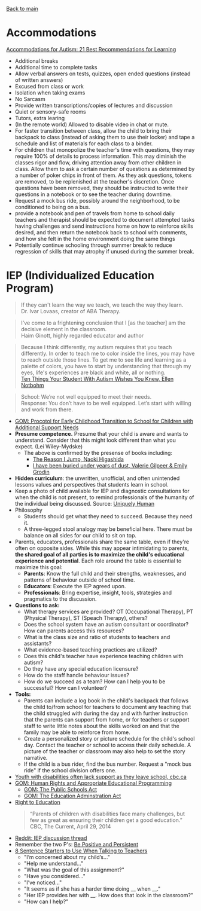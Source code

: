 [Back to main](README.md)

# Accommodations

[Accommodations for Autism: 21 Best Recommendations for Learning](https://thehomeschoolresourceroom.com/2021/04/12/accommodations-autism/)

* Additional breaks
* Additional time to complete tasks
* Allow verbal answers on tests, quizzes, open ended questions (instead of written answers)
* Excused from class or work
* Isolation when taking exams
* No Sarcasm
* Provide written transcriptions/copies of lectures and discussion
* Quiet or sensory-safe rooms
* Tutors, extra learing
* (In the remote world) Allowed to disable video in chat or mute.
* For faster transition between class, allow the child to bring their backpack to class (instead of asking them to use their locker) and tape a schedule and list of materials for each class to a binder.
* For children that monopolize the teacher's time with questions, they may require 100% of details to process information. This may diminish the classes rigor and flow, driving attention away from other children in class. Allow them to ask a certain number of questions as determined by a number of poker chips in front of them. As they ask questions, tokens are removed, to be replenished at the teacher's discretion. Once questions have been removed, they should be instructed to write their questions in a notebook or to see the teacher during downtime.
* Request a mock bus ride, possibly around the neighborhood, to be conditioned to being on a bus.
* provide a notebook and pen of travels from home to school daily teachers and therapist should be expected to document attempted tasks having challenges and send instructions home on how to reinforce skills desired, and then return the notebook back to school with comments, and how she felt in the home environment doing the same things
* Potentially continue schooling through summer break to reduce regression of skills that may atrophy if unused during the summer break.

# IEP (Individualized Education Program)

> If they can't learn the way we teach, we teach the way they learn.  
> Dr. Ivar Lovaas, creator of ABA Therapy.  

> I've come to a frightening conclusion that I [as the teacher] am the decisive element in the classroom.  
> Haim Ginott, highly regarded educator and author  

> Because I think differently, my autism requires that you teach differently. In order to teach me to color inside the lines, you may have to reach outside those lines. To get me to see life and learning as a palette of colors, you have to start by understanding that through my eyes, life's experiences are black and white, all or nothing.  
> [Ten Things Your Student With Autism Wishes You Knew, Ellen Notbohm](https://www.amazon.com/Things-Your-Student-Autism-Wishes-ebook/dp/B0B3HWPPG8)  

> School: We’re not well equipped to meet their needs.  
> Response: You don’t have to be well equipped. Let’s start with willing and work from there.  

* [GOM: Procotol for Early Childhood Transition to School for Children with Additional Support Needs](https://www.gov.mb.ca/healthychild/publications/protocol_early_childhood_transition.pdf)
* **Presume competence.** Presume that your child is aware and wants to understand. Consider that this might look different than what you expect. (Lei Wiley-Mydske)
  * The above is confirmed by the presense of books including:
    * [The Reason I Jump, Naoki Higashida](https://www.amazon.ca/Reason-Jump-Inner-Thirteen-Year-Old-Autism/dp/0345807820)
    * [I have been buried under years of dust, Valerie Gilpeer & Emily Grodin](https://www.amazon.ca/Have-Been-Buried-Under-Years/dp/0062984349)
* **Hidden curriculum**: the unwritten, unofficial, and often unintended lessons values and perspectives that students learn in school.
* Keep a photo of child available for IEP and diagnostic consultations for when the child is not present, to remind professionals of the humanity of the individual being discussed. Source: [Uniquely Human](https://www.goodreads.com/en/book/show/23492643)
* Philosophy
  * Students should get what they need to succeed. Because they need it.
  * A three-legged stool analogy may be beneficial here. There must be balance on all sides for our child to sit on top.
* Parents, educators, professionals share the same table, even if they're often on opposite sides. While this may appear intimidating to parents, **the shared goal of all parties is to maximize the child's educational experience and potential**. Each role around the table is essential to maximize this goal:
  * **Parents**: Know the full child and their strengths, weaknesses, and patterns of behaviour outside of school time.
  * **Educators**: Execute the IEP agreed upon.
  * **Professionals**: Bring expertise, insight, tools, strategies and pragmatics to the discussion.
* **Questions to ask:**
  * What therapy services are provided? OT (Occupational Therapy), PT (Physical Therapy), ST (Speach Therapy), others?
  * Does the school system have an autism consultant or coordinator? How can parents access this resources?
  * What is the class size and ratio of students to teachers and assistants?
  * What evidence-based teaching practices are utilized?
  * Does this child's teacher have experience teaching children with autism?
  * Do they have any special education licensure?
  * How do the staff handle behaviour issues?
  * How do we succeed as a team? How can I help you to be successful? How can I volunteer?
* **Tools:**
  * Parents can include a log book in the child's backpack that follows the child to/from school for teachers to document any teaching that the child struggled with during the day and with further instruction that the parents can support from home, or for teachers or support staff to write little notes about the skills worked on and that the family may be able to reinforce from home.
  * Create a personalized story or picture schedule for the child's school day. Contact the teacher or school to access their daily schedule. A picture of the teacher or classroom may also help to set the story narrative.
  * If the child is a bus rider, find the bus number. Request a "mock bus ride" if the school division offers one.
* [Youth with disabilities often lack support as they leave school, cbc.ca](https://www.cbc.ca/news/canada/manitoba/youth-with-disabilities-transition-school-report-1.6837919)
* [GOM: Human Rights and Appropriate Educational Programming](https://www.edu.gov.mb.ca/k12/specedu/aep/human_rights.html#:~:text=A%20publicly%20funded%20education%20system,and%20The%20Education%20Administration%20Act.)
  * [GOM: The Public Schools Act](https://web2.gov.mb.ca/laws/statutes/ccsm/p250.php)
  * [GOM: The Education Adminstration Act](https://web2.gov.mb.ca/laws/statutes/ccsm/e010.php)
* [Right to Education](https://inclusiveeducation.ca/learn/right-to-education/)
  > “Parents of children with disabilities face many challenges, but few as great as ensuring their children get a good education.”  
  > CBC, The Current, April 29, 2014  
* [Reddit: IEP discussion thread](https://www.reddit.com/r/Autism_Parenting/comments/13s9srx/comment/jlq53ag/?context=3&share_id=4aMFqy0KD1YErYGK8imUq&utm_content=1&utm_medium=ios_app&utm_name=ioscss&utm_source=share&utm_term=1)
* Remember the two P's: [Be Positive and Persistent](http://firstsigns.org/treatment/schools.htm)
* [8 Sentence Starters to Use When Talking to Teachers](https://www.davidsongifted.org/gifted-blog/8-sentence-starters-to-use-when-talking-to-teachers/)
  * "I’m concerned about my child’s…"
  * "Help me understand…"
  * "What was the goal of this assignment?"
  * "Have you considered…"
  * "I’ve noticed…"
  * "It seems as if she has a harder time doing __ when __."
  * "Her IEP provides her with __. How does that look in the classroom?"
  * "How can I help?"